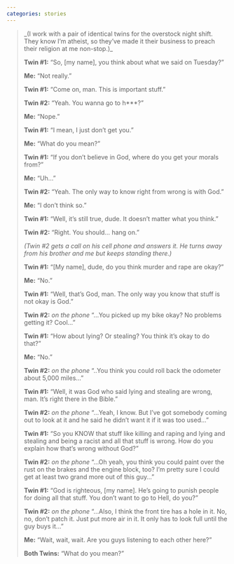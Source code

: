 ```yaml
---
categories: stories
---
```

<blockquote>
_(I work with a pair of identical twins for the overstock night shift. They know I’m atheist, so they’ve made it their business to preach their religion at me non-stop.)_

**Twin #1:** “So, [my name], you think about what we said on Tuesday?”

**Me:** “Not really.”

**Twin #1:** “Come on, man. This is important stuff.”

**Twin #2:** “Yeah. You wanna go to h***?”

**Me:** “Nope.”

**Twin #1:** “I mean, I just don’t get you.”

**Me:** “What do you mean?”

**Twin #1:** “If you don’t believe in God, where do you get your morals from?”

**Me:** “Uh…”

**Twin #2:** “Yeah. The only way to know right from wrong is with God.”

**Me:** “I don’t think so.”

**Twin #1:** “Well, it’s still true, dude. It doesn’t matter what you think.”

**Twin #2:** “Right. You should… hang on.”

_(Twin #2 gets a call on his cell phone and answers it. He turns away from his brother and me but keeps standing there.)_

**Twin #1:** “[My name], dude, do you think murder and rape are okay?”

**Me:** “No.”

**Twin #1:** “Well, that’s God, man. The only way you know that stuff is not okay is God.”

**Twin #2:** _*on the phone*_ “…You picked up my bike okay? No problems getting it? Cool…”

**Twin #1:** “How about lying? Or stealing? You think it’s okay to do that?”

**Me:** “No.”

**Twin #2:** _*on the phone*_ “..You think you could roll back the odometer about 5,000 miles…”

**Twin #1:** “Well, it was God who said lying and stealing are wrong, man. It’s right there in the Bible.”

**Twin #2:** _*on the phone*_ “…Yeah, I know. But I’ve got somebody coming out to look at it and he said he didn’t want it if it was too used…”

**Twin #1:** “So you KNOW that stuff like killing and raping and lying and stealing and being a racist and all that stuff is wrong. How do you explain how that’s wrong without God?”

**Twin #2:** _*on the phone*_ “…Oh yeah, you think you could paint over the rust on the brakes and the engine block, too? I’m pretty sure I could get at least two grand more out of this guy…”

**Twin #1:** “God is righteous, [my name]. He’s going to punish people for doing all that stuff. You don’t want to go to Hell, do you?”

**Twin #2:** _*on the phone*_ “…Also, I think the front tire has a hole in it. No, no, don’t patch it. Just put more air in it. It only has to look full until the guy buys it…”

**Me:** “Wait, wait, wait. Are you guys listening to each other here?”

**Both Twins:** “What do you mean?”
</blockquote>
